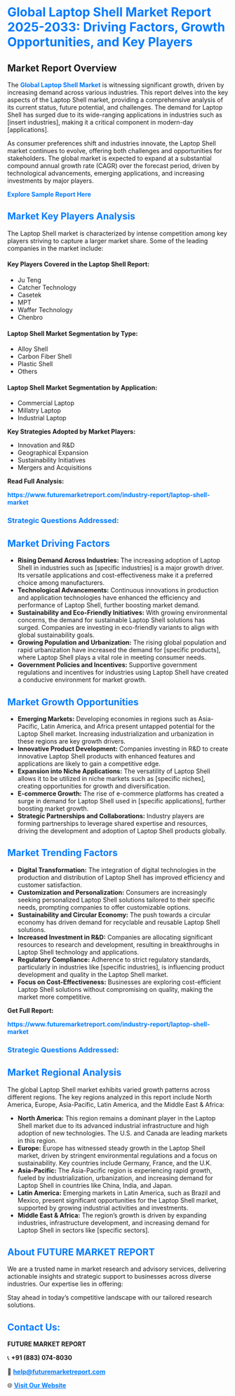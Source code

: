 <h1 style="color: #007BFF;">Global Laptop Shell Market Report 2025-2033: Driving Factors, Growth Opportunities, and Key Players</h1>

<section id="overview">
<h2>Market Report Overview</h2>
<p>The <a href="https://www.futuremarketreport.com/industry-report/laptop-shell-market" style="color: #007BFF; text-decoration: none;"><strong>Global Laptop Shell Market</strong></a> is witnessing significant growth, driven by increasing demand across various industries. This report delves into the key aspects of the Laptop Shell market, providing a comprehensive analysis of its current status, future potential, and challenges. The demand for Laptop Shell has surged due to its wide-ranging applications in industries such as [insert industries], making it a critical component in modern-day [applications].</p>
<p>As consumer preferences shift and industries innovate, the Laptop Shell market continues to evolve, offering both challenges and opportunities for stakeholders. The global market is expected to expand at a substantial compound annual growth rate (CAGR) over the forecast period, driven by technological advancements, emerging applications, and increasing investments by major players.</p>
</section>

<section id="overview">
<p><a href="https://www.futuremarketreport.com/request-sample/reportId=46516" style="color: #007BFF; text-decoration: none;"><strong>Explore Sample Report Here</strong></a></p>
</section>

<section id="key-players">
<h2 style="color: #007BFF;">Market Key Players Analysis</h2>
<p>The Laptop Shell market is characterized by intense competition among key players striving to capture a larger market share. Some of the leading companies in the market include:</p>
<h4>Key Players Covered in the Laptop Shell Report:</h4>
<ul><li>Ju Teng</li><li>Catcher Technology</li><li>Casetek</li><li>MPT</li><li>Waffer Technology</li><li>Chenbro</li></ul>
<h4>Laptop Shell Market Segmentation by Type:</h4>
<ul><li>Alloy Shell</li><li>Carbon Fiber Shell</li><li>Plastic Shell</li><li>Others</li></ul>

<h4>Laptop Shell Market Segmentation by Application:</h4>
<ul><li>Commercial Laptop</li><li>Millatry Laptop</li><li>Industrial Laptop</li></ul>
<p><strong>Key Strategies Adopted by Market Players:</strong></p>
<ul>
<li>Innovation and R&D</li>
<li>Geographical Expansion</li>
<li>Sustainability Initiatives</li>
<li>Mergers and Acquisitions</li>
</ul>
</section>

<section>
<p><strong>Read Full Analysis: </strong></p><a href="https://www.futuremarketreport.com/industry-report/laptop-shell-market" style="color: #007BFF; text-decoration: none;"><strong>https://www.futuremarketreport.com/industry-report/laptop-shell-market</strong></a>
<h3 style="color: #007BFF;">Strategic Questions Addressed:</h3>
</section>

<section id="driving-factors">
<h2 style="color: #007BFF;">Market Driving Factors</h2>
<ul>
<li><strong>Rising Demand Across Industries:</strong> The increasing adoption of Laptop Shell in industries such as [specific industries] is a major growth driver. Its versatile applications and cost-effectiveness make it a preferred choice among manufacturers.</li>
<li><strong>Technological Advancements:</strong> Continuous innovations in production and application technologies have enhanced the efficiency and performance of Laptop Shell, further boosting market demand.</li>
<li><strong>Sustainability and Eco-Friendly Initiatives:</strong> With growing environmental concerns, the demand for sustainable Laptop Shell solutions has surged. Companies are investing in eco-friendly variants to align with global sustainability goals.</li>
<li><strong>Growing Population and Urbanization:</strong> The rising global population and rapid urbanization have increased the demand for [specific products], where Laptop Shell plays a vital role in meeting consumer needs.</li>
<li><strong>Government Policies and Incentives:</strong> Supportive government regulations and incentives for industries using Laptop Shell have created a conducive environment for market growth.</li>
</ul>
</section>

<section id="growth-opportunities">
<h2 style="color: #007BFF;">Market Growth Opportunities</h2>
<ul>
<li><strong>Emerging Markets:</strong> Developing economies in regions such as Asia-Pacific, Latin America, and Africa present untapped potential for the Laptop Shell market. Increasing industrialization and urbanization in these regions are key growth drivers.</li>
<li><strong>Innovative Product Development:</strong> Companies investing in R&D to create innovative Laptop Shell products with enhanced features and applications are likely to gain a competitive edge.</li>
<li><strong>Expansion into Niche Applications:</strong> The versatility of Laptop Shell allows it to be utilized in niche markets such as [specific niches], creating opportunities for growth and diversification.</li>
<li><strong>E-commerce Growth:</strong> The rise of e-commerce platforms has created a surge in demand for Laptop Shell used in [specific applications], further boosting market growth.</li>
<li><strong>Strategic Partnerships and Collaborations:</strong> Industry players are forming partnerships to leverage shared expertise and resources, driving the development and adoption of Laptop Shell products globally.</li>
</ul>
</section>

<section id="trending-factors">
<h2 style="color: #007BFF;">Market Trending Factors</h2>
<ul>
<li><strong>Digital Transformation:</strong> The integration of digital technologies in the production and distribution of Laptop Shell has improved efficiency and customer satisfaction.</li>
<li><strong>Customization and Personalization:</strong> Consumers are increasingly seeking personalized Laptop Shell solutions tailored to their specific needs, prompting companies to offer customizable options.</li>
<li><strong>Sustainability and Circular Economy:</strong> The push towards a circular economy has driven demand for recyclable and reusable Laptop Shell solutions.</li>
<li><strong>Increased Investment in R&D:</strong> Companies are allocating significant resources to research and development, resulting in breakthroughs in Laptop Shell technology and applications.</li>
<li><strong>Regulatory Compliance:</strong> Adherence to strict regulatory standards, particularly in industries like [specific industries], is influencing product development and quality in the Laptop Shell market.</li>
<li><strong>Focus on Cost-Effectiveness:</strong> Businesses are exploring cost-efficient Laptop Shell solutions without compromising on quality, making the market more competitive.</li>
</ul>
</section>

<section>
<p><strong>Get Full Report: </strong></p><a href="https://www.futuremarketreport.com/industry-report/laptop-shell-market" style="color: #007BFF; text-decoration: none;"><strong>https://www.futuremarketreport.com/industry-report/laptop-shell-market</strong></a>
<h3 style="color: #007BFF;">Strategic Questions Addressed:</h3>
</section>


<section id="regional-analysis">
<h2 style="color: #007BFF;">Market Regional Analysis</h2>
<p>The global Laptop Shell market exhibits varied growth patterns across different regions. The key regions analyzed in this report include North America, Europe, Asia-Pacific, Latin America, and the Middle East & Africa:</p>
<ul>
<li><strong>North America:</strong> This region remains a dominant player in the Laptop Shell market due to its advanced industrial infrastructure and high adoption of new technologies. The U.S. and Canada are leading markets in this region.</li>
<li><strong>Europe:</strong> Europe has witnessed steady growth in the Laptop Shell market, driven by stringent environmental regulations and a focus on sustainability. Key countries include Germany, France, and the U.K.</li>
<li><strong>Asia-Pacific:</strong> The Asia-Pacific region is experiencing rapid growth, fueled by industrialization, urbanization, and increasing demand for Laptop Shell in countries like China, India, and Japan.</li>
<li><strong>Latin America:</strong> Emerging markets in Latin America, such as Brazil and Mexico, present significant opportunities for the Laptop Shell market, supported by growing industrial activities and investments.</li>
<li><strong>Middle East & Africa:</strong> The region’s growth is driven by expanding industries, infrastructure development, and increasing demand for Laptop Shell in sectors like [specific sectors].</li>
</ul>
</section>

<footer>
<h2 style="color: #007BFF;">About FUTURE MARKET REPORT</h2>
<p>We are a trusted name in market research and advisory services, delivering actionable insights and strategic support to businesses across diverse industries. Our expertise lies in offering:</p>

<p>Stay ahead in today’s competitive landscape with our tailored research solutions.</p>

<h2 style="color: #007BFF;">Contact Us:</h2>
<p><strong>FUTURE MARKET REPORT</strong></p>
<p>📞 <strong>+91 (883) 074-8030</strong></p>
<p>📧 <strong><a href="mailto:help@futuremarketreport.com" style="color: #007BFF;">help@futuremarketreport.com</a></strong></p>
<p>🌐 <strong><a href="https://www.futuremarketreport.com/" style="color: #007BFF;">Visit Our Website</a></strong></p>
</footer>